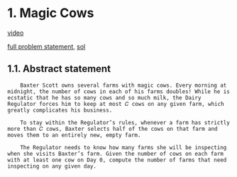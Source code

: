 # 1. Magic Cows

[video](https://youtu.be/_tur2nPkIKo?si=c1GNSgShG1C6IJph)

 [full problem statement](https://open.kattis.com/problems/magicalcows), [sol](../../code/magicalcows.py)

## 1.1. Abstract statement

```text
    Baxter Scott owns several farms with magic cows. Every morning at midnight, the number of cows in each of his farms doubles! While he is ecstatic that he has so many cows and so much milk, the Dairy Regulator forces him to keep at most 𝐶 cows on any given farm, which greatly complicates his business.

    To stay within the Regulator’s rules, whenever a farm has strictly more than 𝐶 cows, Baxter selects half of the cows on that farm and moves them to an entirely new, empty farm.

    The Regulator needs to know how many farms she will be inspecting when she visits Baxter’s farm. Given the number of cows on each farm with at least one cow on Day 0, compute the number of farms that need inspecting on any given day.
```
